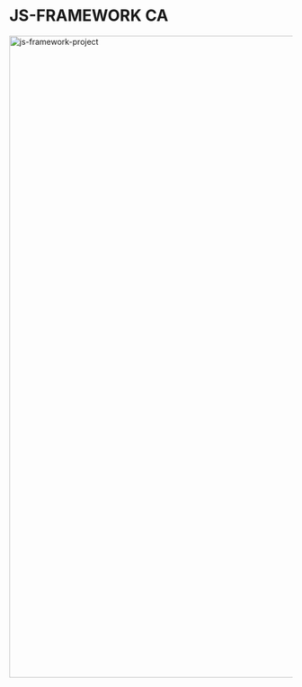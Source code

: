 # JS-FRAMEWORK CA
<img width="1142" alt="js-framework-project" src="https://github.com/Benjamel/js-framework/assets/82838871/29f14dab-34d9-4e79-aa50-9516135c7116">
